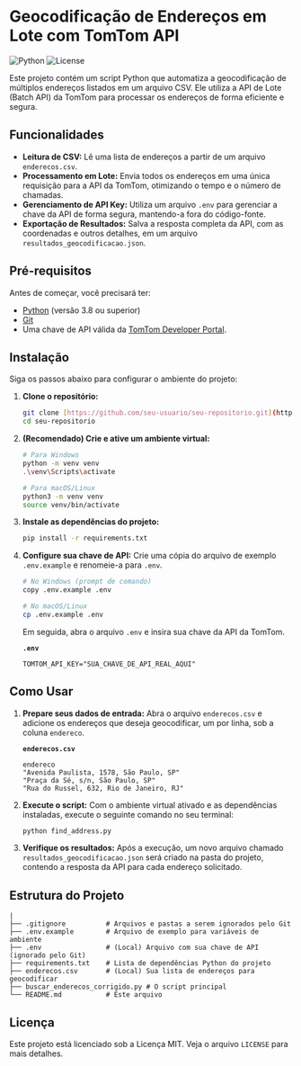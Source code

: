 # Geocodificação de Endereços em Lote com TomTom API

![Python](https://img.shields.io/badge/Python-3.8%2B-blue.svg)
![License](https://img.shields.io/badge/License-MIT-green.svg)

Este projeto contém um script Python que automatiza a geocodificação de múltiplos endereços listados em um arquivo CSV. Ele utiliza a API de Lote (Batch API) da TomTom para processar os endereços de forma eficiente e segura.

## Funcionalidades

-   **Leitura de CSV:** Lê uma lista de endereços a partir de um arquivo `enderecos.csv`.
-   **Processamento em Lote:** Envia todos os endereços em uma única requisição para a API da TomTom, otimizando o tempo e o número de chamadas.
-   **Gerenciamento de API Key:** Utiliza um arquivo `.env` para gerenciar a chave da API de forma segura, mantendo-a fora do código-fonte.
-   **Exportação de Resultados:** Salva a resposta completa da API, com as coordenadas e outros detalhes, em um arquivo `resultados_geocodificacao.json`.

## Pré-requisitos

Antes de começar, você precisará ter:

-   [Python](https://www.python.org/downloads/) (versão 3.8 ou superior)
-   [Git](https://git-scm.com/downloads/)
-   Uma chave de API válida da [TomTom Developer Portal](https://developer.tomtom.com/).

## Instalação

Siga os passos abaixo para configurar o ambiente do projeto:

1.  **Clone o repositório:**
    ```bash
    git clone [https://github.com/seu-usuario/seu-repositorio.git](https://github.com/seu-usuario/seu-repositorio.git)
    cd seu-repositorio
    ```

2.  **(Recomendado) Crie e ative um ambiente virtual:**
    ```bash
    # Para Windows
    python -m venv venv
    .\venv\Scripts\activate

    # Para macOS/Linux
    python3 -m venv venv
    source venv/bin/activate
    ```

3.  **Instale as dependências do projeto:**
    ```bash
    pip install -r requirements.txt
    ```

4.  **Configure sua chave de API:**
    Crie uma cópia do arquivo de exemplo `.env.example` e renomeie-a para `.env`.
    ```bash
    # No Windows (prompt de comando)
    copy .env.example .env

    # No macOS/Linux
    cp .env.example .env
    ```
    Em seguida, abra o arquivo `.env` e insira sua chave da API da TomTom.

    **`.env`**
    ```env
    TOMTOM_API_KEY="SUA_CHAVE_DE_API_REAL_AQUI"
    ```

## Como Usar

1.  **Prepare seus dados de entrada:**
    Abra o arquivo `enderecos.csv` e adicione os endereços que deseja geocodificar, um por linha, sob a coluna `endereco`.

    **`enderecos.csv`**
    ```csv
    endereco
    "Avenida Paulista, 1578, São Paulo, SP"
    "Praça da Sé, s/n, São Paulo, SP"
    "Rua do Russel, 632, Rio de Janeiro, RJ"
    ```

2.  **Execute o script:**
    Com o ambiente virtual ativado e as dependências instaladas, execute o seguinte comando no seu terminal:
    ```bash
    python find_address.py
    ```

3.  **Verifique os resultados:**
    Após a execução, um novo arquivo chamado `resultados_geocodificacao.json` será criado na pasta do projeto, contendo a resposta da API para cada endereço solicitado.

## Estrutura do Projeto
    |
    ├── .gitignore          # Arquivos e pastas a serem ignorados pelo Git
    ├── .env.example        # Arquivo de exemplo para variáveis de ambiente
    ├── .env                # (Local) Arquivo com sua chave de API (ignorado pelo Git)
    ├── requirements.txt    # Lista de dependências Python do projeto
    ├── enderecos.csv       # (Local) Sua lista de endereços para geocodificar
    ├── buscar_enderecos_corrigido.py # O script principal
    └── README.md           # Este arquivo

## Licença

Este projeto está licenciado sob a Licença MIT. Veja o arquivo `LICENSE` para mais detalhes.